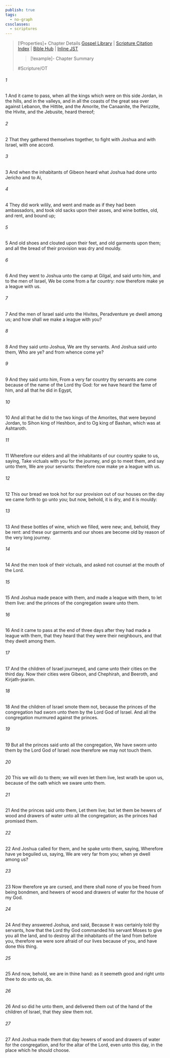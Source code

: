 ```yaml
---
publish: true
tags:
  - no-graph
cssclasses:
  - scriptures
---
```

>[!Properties]+ Chapter Details
>[Gospel Library](https://churchofjesuschrist.org/study/scriptures/ot/josh/9?lang=eng)    |    [Scripture Citation Index](https://scriptures.byu.edu/#06a09::c06a09)    |    [Bible Hub](https://biblehub.com/joshua/9.htm)    |    [Inline JST](https://scripturetoolbox.com/html/ic/Joshua/9.html)
>>[!example]- Chapter Summary
>> 
> 
>
>#Scripture/OT
###### 1
1 And it came to pass, when all the kings which were on this side Jordan, in the hills, and in the valleys, and in all the coasts of the great sea over against Lebanon, the Hittite, and the Amorite, the Canaanite, the Perizzite, the Hivite, and the Jebusite, heard thereof;
###### 2
2 That they gathered themselves together, to fight with Joshua and with Israel, with one accord.
###### 3
3 And when the inhabitants of Gibeon heard what Joshua had done unto Jericho and to Ai,
###### 4
4 They did work wilily, and went and made as if they had been ambassadors, and took old sacks upon their asses, and wine bottles, old, and rent, and bound up;
###### 5
5 And old shoes and clouted upon their feet, and old garments upon them; and all the bread of their provision was dry and mouldy.
###### 6
6 And they went to Joshua unto the camp at Gilgal, and said unto him, and to the men of Israel, We be come from a far country: now therefore make ye a league with us.
###### 7
7 And the men of Israel said unto the Hivites, Peradventure ye dwell among us; and how shall we make a league with you?
###### 8
8 And they said unto Joshua, We are thy servants. And Joshua said unto them, Who are ye? and from whence come ye?
###### 9
9 And they said unto him, From a very far country thy servants are come because of the name of the Lord thy God: for we have heard the fame of him, and all that he did in Egypt,
###### 10
10 And all that he did to the two kings of the Amorites, that were beyond Jordan, to Sihon king of Heshbon, and to Og king of Bashan, which was at Ashtaroth.
###### 11
11 Wherefore our elders and all the inhabitants of our country spake to us, saying, Take victuals with you for the journey, and go to meet them, and say unto them, We are your servants: therefore now make ye a league with us.
###### 12
12 This our bread we took hot for our provision out of our houses on the day we came forth to go unto you; but now, behold, it is dry, and it is mouldy:
###### 13
13 And these bottles of wine, which we filled, were new; and, behold, they be rent: and these our garments and our shoes are become old by reason of the very long journey.
###### 14
14 And the men took of their victuals, and asked not counsel at the mouth of the Lord.
###### 15
15 And Joshua made peace with them, and made a league with them, to let them live: and the princes of the congregation sware unto them.
###### 16
16 And it came to pass at the end of three days after they had made a league with them, that they heard that they were their neighbours, and that they dwelt among them.
###### 17
17 And the children of Israel journeyed, and came unto their cities on the third day. Now their cities were Gibeon, and Chephirah, and Beeroth, and Kirjath-jearim.
###### 18
18 And the children of Israel smote them not, because the princes of the congregation had sworn unto them by the Lord God of Israel. And all the congregation murmured against the princes.
###### 19
19 But all the princes said unto all the congregation, We have sworn unto them by the Lord God of Israel: now therefore we may not touch them.
###### 20
20 This we will do to them; we will even let them live, lest wrath be upon us, because of the oath which we sware unto them.
###### 21
21 And the princes said unto them, Let them live; but let them be hewers of wood and drawers of water unto all the congregation; as the princes had promised them.
###### 22
22 And Joshua called for them, and he spake unto them, saying, Wherefore have ye beguiled us, saying, We are very far from you; when ye dwell among us?
###### 23
23 Now therefore ye are cursed, and there shall none of you be freed from being bondmen, and hewers of wood and drawers of water for the house of my God.
###### 24
24 And they answered Joshua, and said, Because it was certainly told thy servants, how that the Lord thy God commanded his servant Moses to give you all the land, and to destroy all the inhabitants of the land from before you, therefore we were sore afraid of our lives because of you, and have done this thing.
###### 25
25 And now, behold, we are in thine hand: as it seemeth good and right unto thee to do unto us, do.
###### 26
26 And so did he unto them, and delivered them out of the hand of the children of Israel, that they slew them not.
###### 27
27 And Joshua made them that day hewers of wood and drawers of water for the congregation, and for the altar of the Lord, even unto this day, in the place which he should choose.
